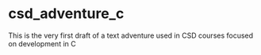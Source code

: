 # csd_adventure_c
This is the very first draft of a text adventure used in CSD courses focused on development in C
